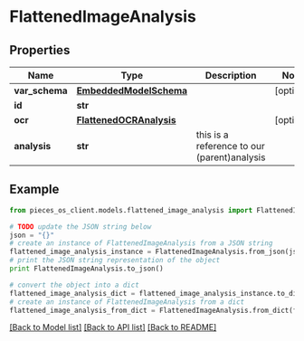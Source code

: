 # FlattenedImageAnalysis


## Properties
Name | Type | Description | Notes
------------ | ------------- | ------------- | -------------
**var_schema** | [**EmbeddedModelSchema**](EmbeddedModelSchema.md) |  | [optional] 
**id** | **str** |  | 
**ocr** | [**FlattenedOCRAnalysis**](FlattenedOCRAnalysis.md) |  | [optional] 
**analysis** | **str** | this is a reference to our (parent)analysis | 

## Example

```python
from pieces_os_client.models.flattened_image_analysis import FlattenedImageAnalysis

# TODO update the JSON string below
json = "{}"
# create an instance of FlattenedImageAnalysis from a JSON string
flattened_image_analysis_instance = FlattenedImageAnalysis.from_json(json)
# print the JSON string representation of the object
print FlattenedImageAnalysis.to_json()

# convert the object into a dict
flattened_image_analysis_dict = flattened_image_analysis_instance.to_dict()
# create an instance of FlattenedImageAnalysis from a dict
flattened_image_analysis_from_dict = FlattenedImageAnalysis.from_dict(flattened_image_analysis_dict)
```
[[Back to Model list]](../README.md#documentation-for-models) [[Back to API list]](../README.md#documentation-for-api-endpoints) [[Back to README]](../README.md)


